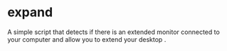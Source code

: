 # expand
A simple script that detects if there is an extended monitor connected to your computer and allow you to extend your desktop .
